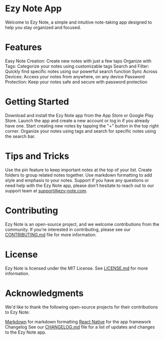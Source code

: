 # Ezy Note App
Welcome to Ezy Note, a simple and intuitive note-taking app designed to help you stay organized and focused.

# Features
Easy Note Creation: Create new notes with just a few taps
Organize with Tags: Categorize your notes using customizable tags
Search and Filter: Quickly find specific notes using our powerful search function
Sync Across Devices: Access your notes from anywhere, on any device
Password Protection: Keep your notes safe and secure with password protection

# Getting Started
Download and install the Ezy Note app from the App Store or Google Play Store.
Launch the app and create a new account or log in if you already have one.
Start creating new notes by tapping the "+" button in the top right corner.
Organize your notes using tags and search for specific notes using the search bar.

# Tips and Tricks
Use the pin feature to keep important notes at the top of your list.
Create folders to group related notes together.
Use markdown formatting to add style and emphasis to your notes.
Support
If you have any questions or need help with the Ezy Note app, please don't hesitate to reach out to our support team at [support@ezy-note.com](mailto:support@ezy-note.com).

# Contributing
Ezy Note is an open-source project, and we welcome contributions from the community. If you're interested in contributing, please see our [CONTRIBUTING.md](CONTRIBUTING.md) file for more information.

# License
Ezy Note is licensed under the MIT License. See [LICENSE.md](LICENSE.md) for more information.

# Acknowledgments
We'd like to thank the following open-source projects for their contributions to Ezy Note:

[Markdown](https://github.com/markdown/markdown) for markdown formatting
[React Native](https://github.com/facebook/react-native) for the app framework
Changelog
See our [CHANGELOG.md](CHANGELOG.md) file for a list of updates and changes to the Ezy Note app.